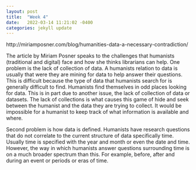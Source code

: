 ```yaml
---
layout: post
title:  "Week 4"
date:   2022-03-14 11:21:02 -0400
categories: jekyll update
---
```

<!-- wp:paragraph -->
<p>http://miriamposner.com/blog/humanities-data-a-necessary-contradiction/</p>
<!-- /wp:paragraph -->

<!-- wp:paragraph -->
<p>The article by Miriam Posner speaks to the challenges that humanists (traditional and digital) face and how she thinks librarians can help. One problem is the lack of collection of data. A humanists relation to data is usually that were they are mining for data to help answer their questions. This is difficult because the type of data that humanists search for is generally difficult to find. Humanists find themselves in odd places looking for data. This is in part due to another issue, the lack of collection of data or datasets. The lack of collections is what causes this game of hide and seek between the humanist and the data they are trying to collect. It would be impossible for a humanist to keep track of what information is available and where.</p>
<!-- /wp:paragraph -->

<!-- wp:paragraph -->
<p>Second problem is how data is defined. Humanists have research questions that do not correlate to the current structure of data specifically time. Usually time is specified with the year and month or even the date and time. However, the way in which humanists answer questions surrounding time is on a much broader spectrum than this. For example, before, after and during an event or periods or eras of time. </p>
<!-- /wp:paragraph -->

[jekyll-docs]: https://jekyllrb.com/docs/home
[jekyll-gh]:   https://github.com/jekyll/jekyll
[jekyll-talk]: https://talk.jekyllrb.com/
